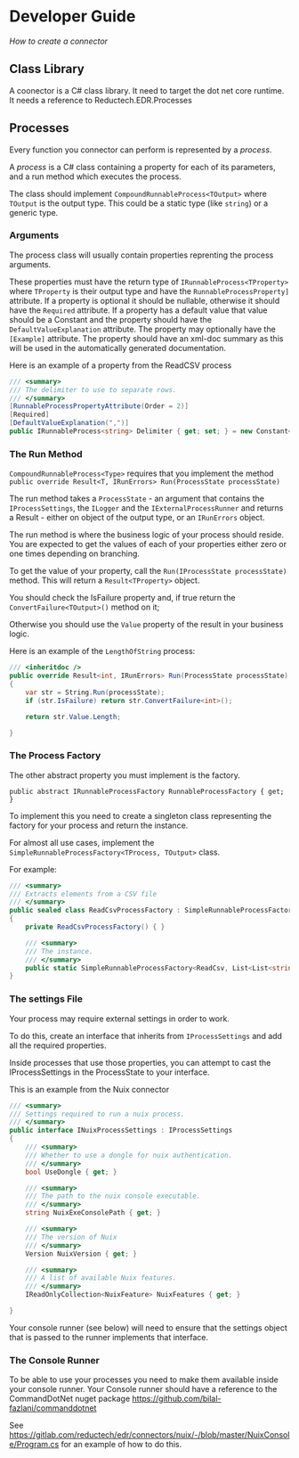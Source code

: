 # Developer Guide
*How to create a connector*

 ## Class Library

 A coonector is a C# class library.
 It need to target the dot net core runtime.
 It needs a reference to Reductech.EDR.Processes

 ## Processes

Every function you connector can perform is represented by a *process*.

A *process* is a C# class containing a property for each of its parameters, and a run method which executes the process.

The class should implement `CompoundRunnableProcess<TOutput>` where `TOutput` is the output type. This could be a static type (like `string`) or a generic type.

### Arguments

The process class will usually contain properties reprenting the process arguments.

These properties must have the return type of `IRunnableProcess<TProperty>` where `TProperty` is their output type and have the `RunnableProcessProperty]` attribute.
If a property is optional it should be nullable, otherwise it should have the `Required` attribute.
If a property has a default value that value should be a Constant and the property should have the `DefaultValueExplanation` attribute.
The property may optionally have the `[Example]` attribute.
The property should have an xml-doc summary as this will be used in the automatically generated documentation.

Here is an example of a property from the ReadCSV process

```csharp
/// <summary>
/// The delimiter to use to separate rows.
/// </summary>
[RunnableProcessPropertyAttribute(Order = 2)]
[Required]
[DefaultValueExplanation(",")]
public IRunnableProcess<string> Delimiter { get; set; } = new Constant<string>(",");
```


### The Run Method

`CompoundRunnableProcess<Type>` requires that you implement the method `public override Result<T, IRunErrors> Run(ProcessState processState)`

The run method takes a `ProcessState` - an argument that contains the `IProcessSettings`, the `ILogger` and the `IExternalProcessRunner` and returns a Result - either on object of the output type, or an `IRunErrors` object.

The run method is where the business logic of your process should reside. 
You are expected to get the values of each of your properties either zero or one times depending on branching.

To get the value of your property, call the `Run(IProcessState processState)` method. This will return a `Result<TProperty>` object. 

You should check the IsFailure property and, if true return the  `ConvertFailure<TOutput>()` method on it;

Otherwise you should use the `Value` property of the result in your business logic.

Here is an example of the `LengthOfString` process:

```csharp
/// <inheritdoc />
public override Result<int, IRunErrors> Run(ProcessState processState)
{
    var str = String.Run(processState);
    if (str.IsFailure) return str.ConvertFailure<int>();

    return str.Value.Length;

}
```

### The Process Factory

The other abstract property you must implement is the factory.

`public abstract IRunnableProcessFactory RunnableProcessFactory { get; }` 

To implement this you need to create a singleton class representing the factory for your process and return the instance.

For almost all use cases, implement the `SimpleRunnableProcessFactory<TProcess, TOutput>` class.

For example:

```csharp
/// <summary>
/// Extracts elements from a CSV file
/// </summary>
public sealed class ReadCsvProcessFactory : SimpleRunnableProcessFactory<ReadCsv, List<List<string>>>
{
    private ReadCsvProcessFactory() { }

    /// <summary>
    /// The instance.
    /// </summary>
    public static SimpleRunnableProcessFactory<ReadCsv, List<List<string>>> Instance { get; } = new ReadCsvProcessFactory();
}
```

### The settings File
Your process may require external settings in order to work.

To do this, create an interface that inherits from `IProcessSettings` and add all the required properties.

Inside processes that use those properties, you can attempt to cast the IProcessSettings in the ProcessState to your interface. 

This is an example from the Nuix connector
```csharp
/// <summary>
/// Settings required to run a nuix process.
/// </summary>
public interface INuixProcessSettings : IProcessSettings
{
    /// <summary>
    /// Whether to use a dongle for nuix authentication.
    /// </summary>
    bool UseDongle { get; }

    /// <summary>
    /// The path to the nuix console executable.
    /// </summary>
    string NuixExeConsolePath { get; }

    /// <summary>
    /// The version of Nuix
    /// </summary>
    Version NuixVersion { get; }

    /// <summary>
    /// A list of available Nuix features.
    /// </summary>
    IReadOnlyCollection<NuixFeature> NuixFeatures { get; }

}
```
Your console runner (see below) will need to ensure that the settings object that is passed to the runner implements that interface.


### The Console Runner

To be able to use your processes you need to make them available inside your console runner.
Your Console runner should have a reference to the CommandDotNet nuget package https://github.com/bilal-fazlani/commanddotnet

See https://gitlab.com/reductech/edr/connectors/nuix/-/blob/master/NuixConsole/Program.cs for an example of how to do this.

 

